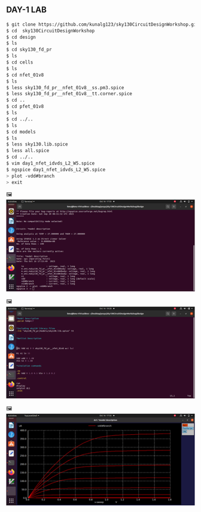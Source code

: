 ## DAY-1 LAB
```bash
$ git clone https://github.com/kunalg123/sky130CircuitDesignWorkshop.git
$ cd  sky130CircuitDesignWorkshop
$ cd design
$ ls
$ cd sky130_fd_pr
$ ls 
$ cd cells
$ ls 
$ cd nfet_01v8
$ ls
$ less sky130_fd_pr__nfet_01v8__ss.pm3.spice
$ less sky130_fd_pr__nfet_01v8__tt.corner.spice
$ cd ..
$ cd pfet_01v8
$ ls
$ cd ../..
$ ls
$ cd models
$ ls
$ less sky130.lib.spice 
$ less all.spice
$ cd ../..
$ vim day1_nfet_idvds_L2_W5.spice
$ ngspice day1_nfet_idvds_L2_W5.spice
> plot -vdd#branch
> exit
```
🖼️
![ngspice](https://github.com/khajamufaqqamuddin-pixel/KMU-From-RTL-to-Reality/blob/main/Week-4/Day-1/Lab/ngspice.jpeg)


🖼️
![vim day1](https://github.com/khajamufaqqamuddin-pixel/KMU-From-RTL-to-Reality/blob/main/Week-4/Day-1/Lab/vim%20day1.png)


🖼️
![day1 nfet idvds op](https://github.com/khajamufaqqamuddin-pixel/KMU-From-RTL-to-Reality/blob/main/Week-4/Day-1/Lab/day1%20nfet%20idvds%20op.jpeg)

